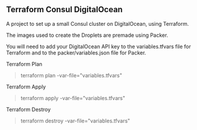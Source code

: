 Terraform Consul DigitalOcean
---------------------------

A project to set up a small Consul cluster on DigitalOcean, using Terraform.

The images used to create the Droplets are premade using Packer.

You will need to add your DigitalOcean API key to the variables.tfvars file for Terraform and to the packer/variables.json file for Packer.

Terraform Plan

> terraform plan -var-file="variables.tfvars"

Terraform Apply

> terraform apply -var-file="variables.tfvars"

Terraform Destroy

> terraform destroy -var-file="variables.tfvars"

